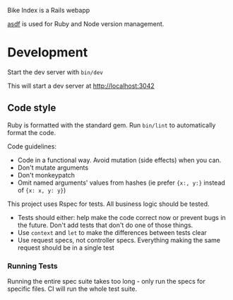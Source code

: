 Bike Index is a Rails webapp

[asdf](https://asdf-vm.com/) is used for Ruby and Node version management.

# Development

Start the dev server with `bin/dev`

This will start a dev server at [http://localhost:3042](http://localhost:3042)

## Code style

Ruby is formatted with the standard gem. Run `bin/lint` to automatically format the code.

Code guidelines:

- Code in a functional way. Avoid mutation (side effects) when you can.
- Don't mutate arguments
- Don't monkeypatch
- Omit named arguments' values from hashes (ie prefer `{x:, y:}` instead of `{x: x, y: y}`)

This project uses Rspec for tests. All business logic should be tested.

- Tests should either: help make the code correct now or prevent bugs in the future. Don't add tests that don't do one of those things.
- Use `context` and `let` to make the differences between tests clear
- Use request specs, not controller specs. Everything making the same request should be in a single test

### Running Tests

Running the entire spec suite takes too long - only run the specs for specific files. CI will run the whole test suite.


